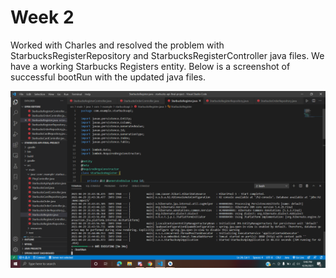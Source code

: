 ###

# Week 2

Worked with Charles and resolved the problem with StarbucksRegisterRepository and StarbucksRegisterController java files. We have a working Starbucks Registers entity. Below is a screenshot of successful bootRun with the updated java files.

![](images/Running_Register.PNG)
